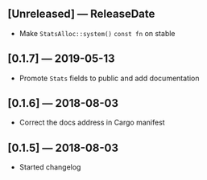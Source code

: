 ## [Unreleased] — ReleaseDate
* Make `StatsAlloc::system()` `const fn` on stable

## [0.1.7] — 2019-05-13
* Promote `Stats` fields to public and add documentation

## [0.1.6] — 2018-08-03
* Correct the docs address in Cargo manifest

## [0.1.5] — 2018-08-03
* Started changelog
